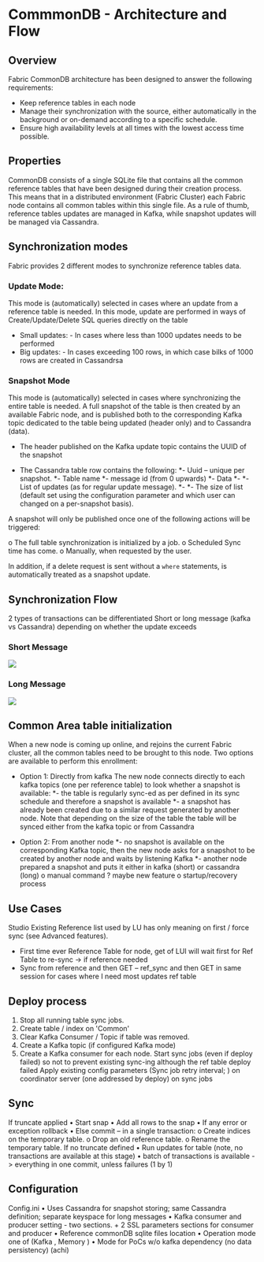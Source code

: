 # CommmonDB - Architecture and Flow


## Overview
Fabric CommonDB architecture has been designed to answer the following requirements:

- Keep reference tables in each node
- Manage their synchronization with the source, either automatically in the background or on-demand according to a specific schedule.
- Ensure high availability levels at all times with the lowest access time possible.

## Properties

CommonDB consists of a single SQLite file that contains all the common reference tables that have been designed during their creation process. 
This means that in a distributed environment (Fabric Cluster) each Fabric node contains all common tables within this single file. 
As a rule of thumb, reference tables updates are managed in Kafka, while snapshot updates will be managed via Cassandra.

## Synchronization modes

Fabric provides 2 different modes to synchronize reference tables data.

### Update Mode: 
This mode is (automatically) selected in cases where an update from a reference table is needed. 
In this mode, update are performed in ways of Create/Update/Delete SQL queries directly on the table

- Small updates: - In cases where less than 1000 updates needs to be performed
- Big updates: - In cases exceeding 100 rows, in which case bilks of 1000 rows are created in Cassandrsa


### Snapshot Mode
This mode is (automatically) selected in cases where synchronizing the entire table is needed. A full snapshot of the table is then created by an available Fabric node, and is published both to the corresponding Kafka topic dedicated to the table being updated (header only) and to Cassandra (data).

- The header published on the Kafka update topic contains the UUID of the snapshot

- The Cassandra table row contains the following:
*- Uuid – unique per snapshot.
*- Table name
*- message id (from 0 upwards)
*- Data
 *- *- List of updates (as for regular update message).
 *- *- The size of list (default set using the configuration parameter and which user can changed on a per-snapshot basis). 


A snapshot will only be published once one of the following actions will be triggered: 

o	The full table synchronization is initialized by a job.
o	Scheduled Sync time has come.
o	Manually, when requested by the user.

In addition, if a delete request is sent without a ```where``` statements, is automatically treated as a snapshot update. 



## Synchronization Flow

2 types of transactions can be differentiated Short or long message (kafka vs Cassandra) depending on whether the update exceeds 
### Short Message

![](/articles/22_reference(commonDB)_tables/08_commonDB_RefSyncShort.PNG)


### Long Message

![](/articles/22_reference(commonDB)_tables/09_commonDB_RefSyncLong.PNG)


## Common Area table initialization
When a new node is  coming up online, and rejoins the current Fabric cluster, all the common tables need to be brought to this node. Two options are available to perform this enrollment:

- Option 1: Directly from kafka
The new node connects directly to each kafka topics (one per reference table) to look whether a snapshot is available:
*-	the table is regularly sync-ed as per defined in its sync schedule and therefore a snapshot is available
*-	a snapshot has already been created due to a similar request generated by another node. Note that depending on the size of the table the table will be synced either from the kafka topic or from Cassandra

- Option 2: From another node
*-	no snapshot is available on the corresponding Kafka topic, then the new node asks for a snapshot to be created by another node and waits by listening Kafka
*-	another node prepared a snapshot and puts it either in kafka (short) or cassandra (long)
o	manual command ? maybe new feature
o	startup/recovery process 

## Use Cases
Studio
Existing Reference list used by LU has only meaning on first / force sync (see Advanced features).
-	First time ever Reference Table for node, get of LUI will wait first for Ref Table to re-sync -> if reference needed
-	Sync from reference and then GET – ref_sync and then GET in same session for cases where I need most updates ref table

## Deploy process
1.	Stop all running table sync jobs.
2.	Create table / index on 'Common' 
3.	Clear Kafka Consumer / Topic if table was removed.
4.	Create a Kafka topic (if configured Kafka mode)
5.	Create a Kafka consumer for each node.
Start sync jobs (even if deploy failed) so not to prevent existing sync-ing although the ref table deploy failed
Apply existing config parameters (Sync job retry interval; ) on coordinator server (one addressed by deploy) on sync jobs

## Sync
If truncate applied 
•	Start snap
•	Add all rows to the snap
•	If any error or exception rollback 
•	Else commit – in a single transaction:
o	Create indices on the temporary table.
o	Drop an old reference table.
o	Rename the temporary table.
If no truncate defined 
•	Run updates for table (note, no transactions are available at this stage)
•	batch of transactions is available -> everything in one commit, unless failures (1 by 1)

## Configuration

Config.ini
•	Uses Cassandra for snapshot storing; same Cassandra definition; separate keyspace for long messages
•	Kafka consumer and producer setting - two sections. + 2 SSL parameters sections for consumer and producer 
•	Reference commonDB sqlite files location 
•	Operation mode one of (Kafka , Memory )
•	Mode for PoCs w/o kafka dependency (no data persistency) (achi)

